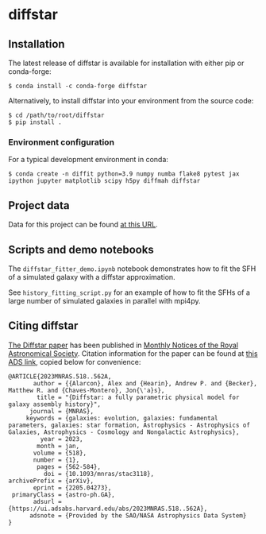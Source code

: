 # diffstar

## Installation
The latest release of diffstar is available for installation with either pip or conda-forge:
```
$ conda install -c conda-forge diffstar
```

Alternatively, to install diffstar into your environment from the source code:

```
$ cd /path/to/root/diffstar
$ pip install .
```

### Environment configuration
For a typical development environment in conda:

```
$ conda create -n diffit python=3.9 numpy numba flake8 pytest jax ipython jupyter matplotlib scipy h5py diffmah diffstar
```

## Project data
Data for this project can be found [at this URL](https://portal.nersc.gov/project/hacc/aphearin/diffstar_data/).

## Scripts and demo notebooks
The `diffstar_fitter_demo.ipynb` notebook demonstrates how to fit the SFH of a simulated galaxy with a diffstar approximation.

See `history_fitting_script.py` for an example of how to fit the SFHs of a large number of simulated galaxies in parallel with mpi4py.

## Citing diffstar
[The Diffstar paper](https://arxiv.org/abs/2205.04273) has been published in [Monthly Notices of the Royal Astronomical Society](https://academic.oup.com/mnras/article-abstract/518/1/562/6795944?redirectedFrom=fulltext). Citation information for the paper can be found at [this ADS link](https://ui.adsabs.harvard.edu/abs/2023MNRAS.518..562A/abstract), copied below for convenience:

```
@ARTICLE{2023MNRAS.518..562A,
       author = {{Alarcon}, Alex and {Hearin}, Andrew P. and {Becker}, Matthew R. and {Chaves-Montero}, Jon{\'a}s},
        title = "{Diffstar: a fully parametric physical model for galaxy assembly history}",
      journal = {MNRAS},
     keywords = {galaxies: evolution, galaxies: fundamental parameters, galaxies: star formation, Astrophysics - Astrophysics of Galaxies, Astrophysics - Cosmology and Nongalactic Astrophysics},
         year = 2023,
        month = jan,
       volume = {518},
       number = {1},
        pages = {562-584},
          doi = {10.1093/mnras/stac3118},
archivePrefix = {arXiv},
       eprint = {2205.04273},
 primaryClass = {astro-ph.GA},
       adsurl = {https://ui.adsabs.harvard.edu/abs/2023MNRAS.518..562A},
      adsnote = {Provided by the SAO/NASA Astrophysics Data System}
}
```
